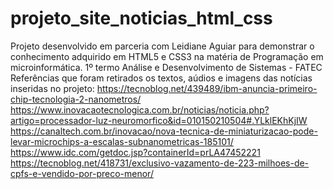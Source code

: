 # projeto_site_noticias_html_css
Projeto desenvolvido em parceria com Leidiane Aguiar para demonstrar o conhecimento adquirido em HTML5 e CSS3 na matéria de Programação em microinformática.
1º termo Análise e Desenvolvimento de Sistemas - FATEC
Referências que foram retirados os textos, aúdios e imagens das notícias inseridas no projeto:
https://tecnoblog.net/439489/ibm-anuncia-primeiro-chip-tecnologia-2-nanometros/
https://www.inovacaotecnologica.com.br/noticias/noticia.php?artigo=processador-luz-neuromorfico&id=010150210504#.YLklEKhKjIW
https://canaltech.com.br/inovacao/nova-tecnica-de-miniaturizacao-pode-levar-microchips-a-escalas-subnanometricas-185101/
https://www.idc.com/getdoc.jsp?containerId=prLA47452221
https://tecnoblog.net/418731/exclusivo-vazamento-de-223-milhoes-de-cpfs-e-vendido-por-preco-menor/

